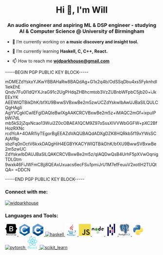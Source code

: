 <h1 align="center">Hi 👋, I'm Will</h1>
<h3 align="center">An audio engineer and aspiring ML & DSP engineer - studying AI & Computer Science @ University of Birmingham</h3>

- 🔭 I’m currently working on **a music discovery and insight tool.**

- 🌱 I’m currently learning **Haskell, C, C++, React.**

- 📫 How to reach me **wjdparkhouse@gmail.com**

-----BEGIN PGP PUBLIC KEY BLOCK-----

mDMEZdYskxYJKwYBBAHaRw8BAQdAg+G1x2q4b/OdSSqDbu4xs5Fyknhdl1iekEhE
Qndv7Fu0I1dQYXJraG91c2UgPHdqZHBhcmtob3VzZUBnbWFpbC5jb20+iJkEExYK
AEEWIQTBikDhK/bfXU9BwwSVBxwBe2m5zwUCZdYskwIbAwUJBaSlLQULCQgHAgIi
AgYVCgkICwIEFgIDAQIeBwIXgAAKCRCVBxwBe2m5z+iMAQC2mGf+ixpuIPbWi7dL
mb5kS2jZqxNcao13Wui2Z0cOBAEA1QCM9Z97oSssXIVVWbGGFW+pXC2BfHozRXNc
rcdYcA+4OARl1iyTEgorBgEEAZdVAQUBAQdADXgDZK8HQRkb5f19xYWsSCAjAfRp
sbzFq0nOctV6kxkDAQgHiH4EGBYKACYWIQTBikDhK/bfXU9BwwSVBxwBe2m5zwUC
ZdYskwIbDAUJBaSlLQAKCRCVBxwBe2m5z/qlAQDwQsB4UrhF5pXVwOqnigTDLGtm
9wxk46FiJWFmCBjj8QEAxUxuacs6ecFSu1pmiJrU1M7efFeuuV2xotIH2TUQtQA=
=DDCN

-----END PGP PUBLIC KEY BLOCK-----


<h3 align="left">Connect with me:</h3>
<p align="left">
<a href="https://linkedin.com/in/wjdparkhouse" target="blank"><img align="center" src="https://raw.githubusercontent.com/rahuldkjain/github-profile-readme-generator/master/src/images/icons/Social/linked-in-alt.svg" alt="wjdparkhouse" height="30" width="40" /></a>
</p>

<h3 align="left">Languages and Tools:</h3>
<p align="left"> <a href="https://getbootstrap.com" target="_blank" rel="noreferrer"> <img src="https://raw.githubusercontent.com/devicons/devicon/master/icons/bootstrap/bootstrap-plain-wordmark.svg" alt="bootstrap" width="40" height="40"/> </a> <a href="https://www.cprogramming.com/" target="_blank" rel="noreferrer"> <img src="https://raw.githubusercontent.com/devicons/devicon/master/icons/c/c-original.svg" alt="c" width="40" height="40"/> </a> <a href="https://www.w3schools.com/cpp/" target="_blank" rel="noreferrer"> <img src="https://raw.githubusercontent.com/devicons/devicon/master/icons/cplusplus/cplusplus-original.svg" alt="cplusplus" width="40" height="40"/> </a> <a href="https://www.haskell.org/" target="_blank" rel="noreferrer"> <img src="https://upload.wikimedia.org/wikipedia/commons/1/1c/Haskell-Logo.svg" alt="haskell" width="40" height="40"/> </a> <a href="https://www.java.com" target="_blank" rel="noreferrer"> <img src="https://raw.githubusercontent.com/devicons/devicon/master/icons/java/java-original.svg" alt="java" width="40" height="40"/> </a> <a href="https://developer.mozilla.org/en-US/docs/Web/JavaScript" target="_blank" rel="noreferrer"> <img src="https://raw.githubusercontent.com/devicons/devicon/master/icons/javascript/javascript-original.svg" alt="javascript" width="40" height="40"/> </a> <a href="https://nodejs.org" target="_blank" rel="noreferrer"> <img src="https://raw.githubusercontent.com/devicons/devicon/master/icons/nodejs/nodejs-original-wordmark.svg" alt="nodejs" width="40" height="40"/> </a> <a href="https://pandas.pydata.org/" target="_blank" rel="noreferrer"> <img src="https://raw.githubusercontent.com/devicons/devicon/2ae2a900d2f041da66e950e4d48052658d850630/icons/pandas/pandas-original.svg" alt="pandas" width="40" height="40"/> </a> <a href="https://www.postgresql.org" target="_blank" rel="noreferrer"> <img src="https://raw.githubusercontent.com/devicons/devicon/master/icons/postgresql/postgresql-original-wordmark.svg" alt="postgresql" width="40" height="40"/> </a> <a href="https://www.python.org" target="_blank" rel="noreferrer"> <img src="https://raw.githubusercontent.com/devicons/devicon/master/icons/python/python-original.svg" alt="python" width="40" height="40"/> </a> <a href="https://pytorch.org/" target="_blank" rel="noreferrer"> <img src="https://www.vectorlogo.zone/logos/pytorch/pytorch-icon.svg" alt="pytorch" width="40" height="40"/> </a> <a href="https://reactjs.org/" target="_blank" rel="noreferrer"> <img src="https://raw.githubusercontent.com/devicons/devicon/master/icons/react/react-original-wordmark.svg" alt="react" width="40" height="40"/> </a> <a href="https://scikit-learn.org/" target="_blank" rel="noreferrer"> <img src="https://upload.wikimedia.org/wikipedia/commons/0/05/Scikit_learn_logo_small.svg" alt="scikit_learn" width="40" height="40"/> </a> </p>
